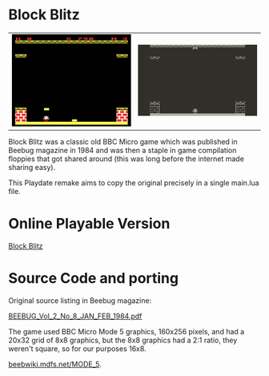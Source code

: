 # Block Blitz

|       |  |
| ----------- | ----------- |
| ![](./web_assets/screenshot.png)      | ![](./web_assets/block_blitz5.png)       |


Block Blitz was a classic old BBC Micro game which was published in Beebug magazine in 1984 and was then a staple in game compilation floppies that got shared around (this was long before the internet made sharing easy). 

This Playdate remake aims to copy the original precisely in a single main.lua file.

# Online Playable Version

[Block Blitz](http://bbcmicro.co.uk//jsbeeb/play.php?autoboot&disc=http://bbcmicro.co.uk//gameimg/discs/1226/Disc069-BlockBlitz.ssd&noseek)

# Source Code and porting

Original source listing in Beebug magazine:

[BEEBUG_Vol_2_No_8_JAN_FEB_1984.pdf](./web_assets/BEEBUG_Vol_2_No_8_JAN_FEB_1984.pdf)

The game used BBC Micro Mode 5 graphics, 160x256 pixels, and had a 20x32 grid of 8x8 graphics, but the 8x8 graphics had a 2:1 ratio, they weren't square, so for our purposes 16x8.

[beebwiki.mdfs.net/MODE_5](https://beebwiki.mdfs.net/MODE_5).

